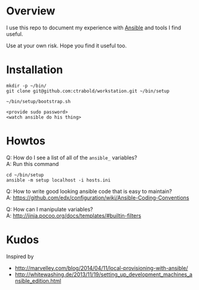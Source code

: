 # Overview

I use this repo to document my experience with [Ansible](http://www.ansible.com/) and tools I find useful.

Use at your own risk. Hope you find it useful too.


# Installation

    mkdir -p ~/bin/
    git clone git@github.com:ctrabold/workstation.git ~/bin/setup

    ~/bin/setup/bootstrap.sh

    <provide sudo password>
    <watch ansible do his thing>


# Howtos

Q: How do I see a list of all of the `ansible_` variables?<br>
A: Run this command

    cd ~/bin/setup
    ansible -m setup localhost -i hosts.ini

Q: How to write good looking ansible code that is easy to maintain?<br>
A: https://github.com/edx/configuration/wiki/Ansible-Coding-Conventions

Q: How can I manipulate variables?<br>
A: http://jinja.pocoo.org/docs/templates/#builtin-filters


# Kudos

Inspired by

- http://marvelley.com/blog/2014/04/11/local-provisioning-with-ansible/
- http://whitewashing.de/2013/11/19/setting_up_development_machines_ansible_edition.html
